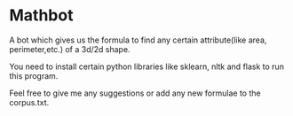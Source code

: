 # Mathbot

A bot which gives us the formula to find any certain attribute(like area, perimeter,etc.) of a 3d/2d shape.

You need to install certain python libraries like sklearn, nltk and flask to run this program.

Feel free to give me any suggestions or add any new formulae to the corpus.txt.
